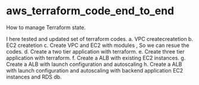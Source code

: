 # aws_terraform_code_end_to_end
How to manage Terraform state. 

I here tested and updated set of terraform codes.
a. VPC createcreatetion
b. EC2 createtion
c. Create VPC and EC2 with modules , So we can resue the codes.
d. Create a two tier application with terraform.
e. Create three tier application with terraform.
f. Create a ALB with existing EC2 instances.
g. Create a ALB with launch configuration and autoscaling
h. Create a ALB with launch configuration and autoscaling with backend application EC2 instances and RDS db.

